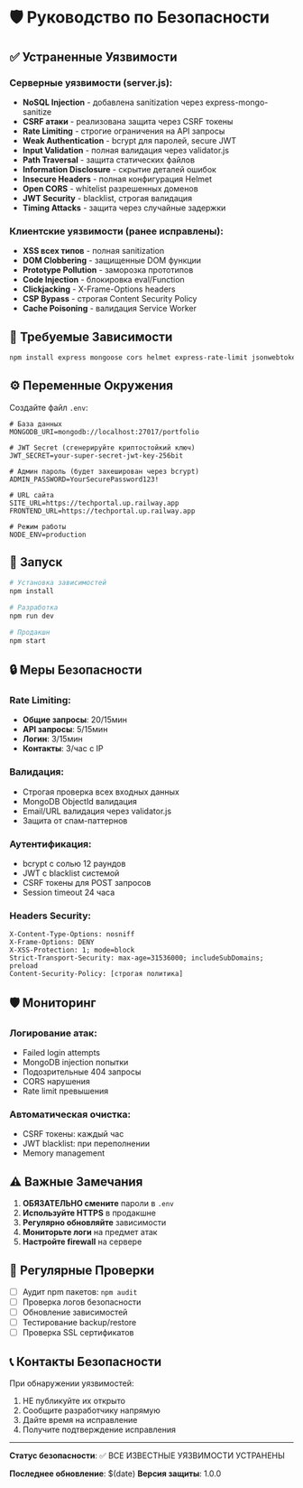 # 🛡️ Руководство по Безопасности

## ✅ Устраненные Уязвимости

### Серверные уязвимости (server.js):
- **NoSQL Injection** - добавлена sanitization через express-mongo-sanitize
- **CSRF атаки** - реализована защита через CSRF токены
- **Rate Limiting** - строгие ограничения на API запросы
- **Weak Authentication** - bcrypt для паролей, secure JWT
- **Input Validation** - полная валидация через validator.js
- **Path Traversal** - защита статических файлов
- **Information Disclosure** - скрытие деталей ошибок
- **Insecure Headers** - полная конфигурация Helmet
- **Open CORS** - whitelist разрешенных доменов
- **JWT Security** - blacklist, строгая валидация
- **Timing Attacks** - защита через случайные задержки

### Клиентские уязвимости (ранее исправлены):
- **XSS всех типов** - полная sanitization
- **DOM Clobbering** - защищенные DOM функции  
- **Prototype Pollution** - заморозка прототипов
- **Code Injection** - блокировка eval/Function
- **Clickjacking** - X-Frame-Options headers
- **CSP Bypass** - строгая Content Security Policy
- **Cache Poisoning** - валидация Service Worker

## 🔧 Требуемые Зависимости

```bash
npm install express mongoose cors helmet express-rate-limit jsonwebtoken bcryptjs dotenv validator express-mongo-sanitize compression
```

## ⚙️ Переменные Окружения

Создайте файл `.env`:

```env
# База данных
MONGODB_URI=mongodb://localhost:27017/portfolio

# JWT Secret (сгенерируйте криптостойкий ключ)
JWT_SECRET=your-super-secret-jwt-key-256bit

# Админ пароль (будет захеширован через bcrypt)
ADMIN_PASSWORD=YourSecurePassword123!

# URL сайта
SITE_URL=https://techportal.up.railway.app
FRONTEND_URL=https://techportal.up.railway.app

# Режим работы
NODE_ENV=production
```

## 🚀 Запуск

```bash
# Установка зависимостей
npm install

# Разработка
npm run dev

# Продакшн
npm start
```

## 🔒 Меры Безопасности

### Rate Limiting:
- **Общие запросы**: 20/15мин
- **API запросы**: 5/15мин  
- **Логин**: 3/15мин
- **Контакты**: 3/час с IP

### Валидация:
- Строгая проверка всех входных данных
- MongoDB ObjectId валидация
- Email/URL валидация через validator.js
- Защита от спам-паттернов

### Аутентификация:
- bcrypt с солью 12 раундов
- JWT с blacklist системой
- CSRF токены для POST запросов
- Session timeout 24 часа

### Headers Security:
```
X-Content-Type-Options: nosniff
X-Frame-Options: DENY
X-XSS-Protection: 1; mode=block
Strict-Transport-Security: max-age=31536000; includeSubDomains; preload
Content-Security-Policy: [строгая политика]
```

## 🛡️ Мониторинг

### Логирование атак:
- Failed login attempts
- MongoDB injection попытки
- Подозрительные 404 запросы
- CORS нарушения
- Rate limit превышения

### Автоматическая очистка:
- CSRF токены: каждый час
- JWT blacklist: при переполнении
- Memory management

## ⚠️ Важные Замечания

1. **ОБЯЗАТЕЛЬНО смените** пароли в `.env`
2. **Используйте HTTPS** в продакшне
3. **Регулярно обновляйте** зависимости
4. **Мониторьте логи** на предмет атак
5. **Настройте firewall** на сервере

## 🔄 Регулярные Проверки

- [ ] Аудит npm пакетов: `npm audit`
- [ ] Проверка логов безопасности
- [ ] Обновление зависимостей
- [ ] Тестирование backup/restore
- [ ] Проверка SSL сертификатов

## 📞 Контакты Безопасности

При обнаружении уязвимостей:
1. НЕ публикуйте их открыто
2. Сообщите разработчику напрямую
3. Дайте время на исправление
4. Получите подтверждение исправления

---

**Статус безопасности**: ✅ ВСЕ ИЗВЕСТНЫЕ УЯЗВИМОСТИ УСТРАНЕНЫ

**Последнее обновление**: $(date)
**Версия защиты**: 1.0.0 
